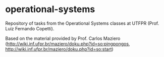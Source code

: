# operational-systems
Repository of tasks from the Operational Systems classes at UTFPR (Prof. Luiz Fernando Copetti).

Based on the material provided by Prof. Carlos Maziero (http://wiki.inf.ufpr.br/maziero/doku.php?id=so:pingpongos, http://wiki.inf.ufpr.br/maziero/doku.php?id=so:start)
